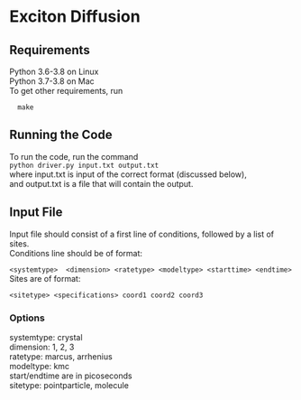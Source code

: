 # Exciton Diffusion

## Requirements
<p>
Python 3.6-3.8 on Linux <br>
Python 3.7-3.8 on Mac <br>
To get other requirements, run <br>
<code>
  make
</code>
</p>

## Running the Code
<p>
To run the code, run the command
<code>
python driver.py input.txt output.txt
</code>
where input.txt is input of the correct format (discussed below),</br>
and output.txt is a file that will contain the output.<br>
</p>

## Input File
<p>
Input file should consist of a first line of conditions, followed by a list of sites.<br>
Conditions line should be of format:<br>
<code>
&ltsystemtype&gt  &ltdimension&gt &ltratetype&gt &ltmodeltype&gt &ltstarttime&gt &ltendtime&gt
</code>
Sites are of format:<br>
<code>
&ltsitetype&gt &ltspecifications&gt coord1 coord2 coord3
</code>

</p>

### Options
<p>
systemtype: crystal <br>
dimension: 1, 2, 3 <br>
ratetype: marcus, arrhenius <br>
modeltype: kmc <br>
start/endtime are in picoseconds <br>
sitetype: pointparticle, molecule

